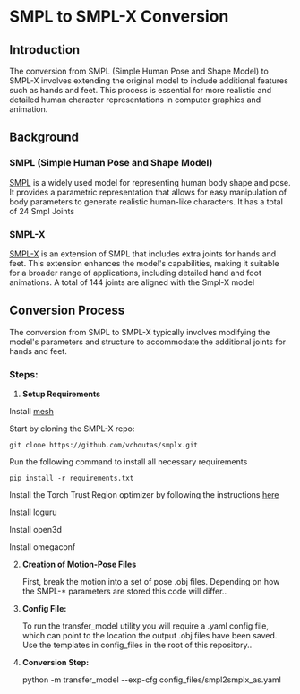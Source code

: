 # SMPL to SMPL-X Conversion

## Introduction

The conversion from SMPL (Simple Human Pose and Shape Model) to SMPL-X involves extending the original model to include additional features such as hands and feet. This process is essential for more realistic and detailed human character representations in computer graphics and animation.

## Background

### SMPL (Simple Human Pose and Shape Model)

[SMPL](https://smpl.is.tue.mpg.de) is a widely used model for representing human body shape and pose. It provides a parametric representation that allows for easy manipulation of body parameters to generate realistic human-like characters. It has a total of 24 Smpl Joints

### SMPL-X

[SMPL-X](https://smpl-x.is.tue.mpg.de) is an extension of SMPL that includes extra joints for hands and feet. This extension enhances the model's capabilities, making it suitable for a broader range of applications, including detailed hand and foot animations. A total of 144 joints are aligned with the Smpl-X model

## Conversion Process

The conversion from SMPL to SMPL-X typically involves modifying the model's parameters and structure to accommodate the additional joints for hands and feet.

### Steps:
1. **Setup Requirements**

Install [mesh](https://github.com/MPI-IS/mesh.git)

Start by cloning the SMPL-X repo:

    git clone https://github.com/vchoutas/smplx.git
    
Run the following command to install all necessary requirements
        
    pip install -r requirements.txt
    
Install the Torch Trust Region optimizer by following the instructions [here](https://github.com/vchoutas/torch-trust-ncg.git)

Install loguru

Install open3d

Install omegaconf

2. **Creation of Motion-Pose Files**
   
   First, break the motion into a set of pose .obj files. Depending on how the SMPL-* parameters are stored this code will differ..

3. **Config File:**
   
   To run the transfer_model utility you will require a .yaml config file, which can point to the location the output .obj files have been saved. Use the templates in config_files in the root of this repository..

4. **Conversion Step:**
   
    python -m transfer_model --exp-cfg config_files/smpl2smplx_as.yaml


